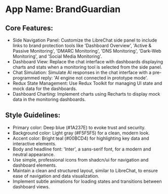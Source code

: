 # **App Name**: BrandGuardian

## Core Features:

- Side Navigation Panel: Customize the LibreChat side panel to include links to brand protection tools like 'Dashboard Overview', 'Active & Passive Monitoring', 'DMARC Monitoring', 'DNS Monitoring', 'Dark-Web Monitoring', and 'Social Media Monitoring'.
- Dashboard View: Replace the chat interface with dashboards displaying charts and stats when a monitoring tool is selected from the side panel.
- Chat Simulation: Simulate AI responses in the chat interface with a pre-programmed reply: 'AI engine not connected in prototype mode'.
- Redux State Management: Use Redux Toolkit for managing UI state and mock data for the dashboards.
- Dashboard Charting: Implement charts using Recharts to display mock data in the monitoring dashboards.

## Style Guidelines:

- Primary color: Deep blue (#1A237E) to evoke trust and security.
- Background color: Light gray (#F5F5F5) for a clean, modern look.
- Accent color: Bright teal (#00BCD4) for highlighting key data and interactive elements.
- Body and headline font: 'Inter', a sans-serif font, for a modern and neutral appearance.
- Use simple, professional icons from shadcn/ui for navigation and dashboard elements.
- Maintain a clean and structured layout, similar to LibreChat, to ensure ease of navigation and data visualization.
- Implement subtle animations for loading states and transitions between dashboard views.